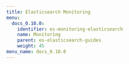```yaml
---
title: Elasticsearch Monitoring
menu:
  docs_0.10.0:
    identifier: es-monitoring-elasticsearch
    name: Monitoring
    parent: es-elasticsearch-guides
    weight: 45
menu_name: docs_0.10.0
---
```



